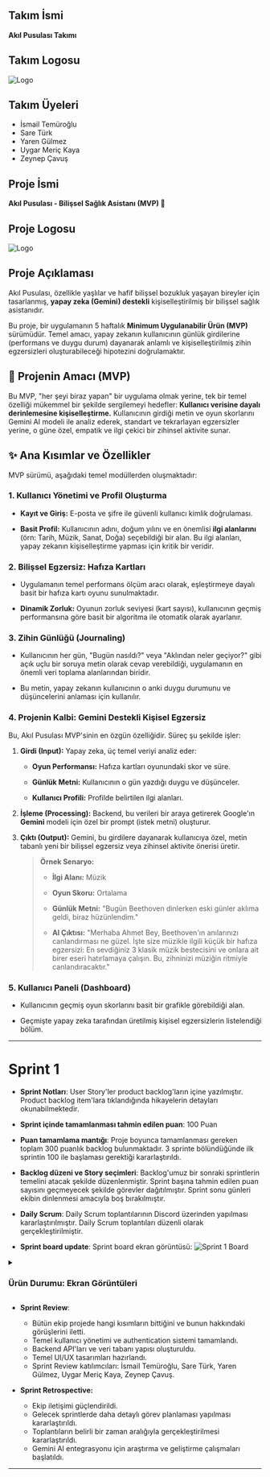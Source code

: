 ## **Takım İsmi**

**Akıl Pusulası Takımı**

## **Takım Logosu**

![Logo](images/sprint1/logo.jpg)

## **Takım Üyeleri**
- İsmail Temüroğlu
- Sare Türk  
- Yaren Gülmez  
- Uygar Meriç Kaya  
- Zeynep Çavuş  

## **Proje İsmi**

**Akıl Pusulası - Bilişsel Sağlık Asistanı (MVP) 🧠**

## **Proje Logosu**

![Logo](images/sprint1/logo.jpg)

## **Proje Açıklaması**

Akıl Pusulası, özellikle yaşlılar ve hafif bilişsel bozukluk yaşayan bireyler için tasarlanmış, **yapay zeka (Gemini) destekli** kişiselleştirilmiş bir bilişsel sağlık asistanıdır.

Bu proje, bir uygulamanın 5 haftalık **Minimum Uygulanabilir Ürün (MVP)** sürümüdür. Temel amacı, yapay zekanın kullanıcının günlük girdilerine (performans ve duygu durum) dayanarak anlamlı ve kişiselleştirilmiş zihin egzersizleri oluşturabileceği hipotezini doğrulamaktır.

## 🚀 Projenin Amacı (MVP)

Bu MVP, "her şeyi biraz yapan" bir uygulama olmak yerine, tek bir temel özelliği mükemmel bir şekilde sergilemeyi hedefler: **Kullanıcı verisine dayalı derinlemesine kişiselleştirme.** Kullanıcının girdiği metin ve oyun skorlarını Gemini AI modeli ile analiz ederek, standart ve tekrarlayan egzersizler yerine, o güne özel, empatik ve ilgi çekici bir zihinsel aktivite sunar.

## ✨ Ana Kısımlar ve Özellikler

MVP sürümü, aşağıdaki temel modüllerden oluşmaktadır:

### 1. Kullanıcı Yönetimi ve Profil Oluşturma

- **Kayıt ve Giriş:** E-posta ve şifre ile güvenli kullanıcı kimlik doğrulaması.
    
- **Basit Profil:** Kullanıcının adını, doğum yılını ve en önemlisi **ilgi alanlarını** (örn: Tarih, Müzik, Sanat, Doğa) seçebildiği bir alan. Bu ilgi alanları, yapay zekanın kişiselleştirme yapması için kritik bir veridir.
    

### 2. Bilişsel Egzersiz: Hafıza Kartları

- Uygulamanın temel performans ölçüm aracı olarak, eşleştirmeye dayalı basit bir hafıza kartı oyunu sunulmaktadır.
    
- **Dinamik Zorluk:** Oyunun zorluk seviyesi (kart sayısı), kullanıcının geçmiş performansına göre basit bir algoritma ile otomatik olarak ayarlanır.
    

### 3. Zihin Günlüğü (Journaling)

- Kullanıcının her gün, "Bugün nasıldı?" veya "Aklından neler geçiyor?" gibi açık uçlu bir soruya metin olarak cevap verebildiği, uygulamanın en önemli veri toplama alanlarından biridir.
    
- Bu metin, yapay zekanın kullanıcının o anki duygu durumunu ve düşüncelerini anlaması için kullanılır.
    

### 4. Projenin Kalbi: Gemini Destekli Kişisel Egzersiz

Bu, Akıl Pusulası MVP'sinin en özgün özelliğidir. Süreç şu şekilde işler:

1. **Girdi (Input):** Yapay zeka, üç temel veriyi analiz eder:
    
    - **Oyun Performansı:** Hafıza kartları oyunundaki skor ve süre.
        
    - **Günlük Metni:** Kullanıcının o gün yazdığı duygu ve düşünceler.
        
    - **Kullanıcı Profili:** Profilde belirtilen ilgi alanları.
        
2. **İşleme (Processing):** Backend, bu verileri bir araya getirerek Google'ın **Gemini** modeli için özel bir prompt (istek metni) oluşturur.
    
3. **Çıktı (Output):** Gemini, bu girdilere dayanarak kullanıcıya özel, metin tabanlı yeni bir bilişsel egzersiz veya zihinsel aktivite önerisi üretir.
    
    > **Örnek Senaryo:**
    > 
    > - **İlgi Alanı:** Müzik
    >     
    > - **Oyun Skoru:** Ortalama
    >     
    > - **Günlük Metni:** "Bugün Beethoven dinlerken eski günler aklıma geldi, biraz hüzünlendim."
    >     
    > - **AI Çıktısı:** "Merhaba Ahmet Bey, Beethoven'ın anılarınızı canlandırması ne güzel. İşte size müzikle ilgili küçük bir hafıza egzersizi: En sevdiğiniz 3 klasik müzik bestecisini ve onlara ait birer eseri hatırlamaya çalışın. Bu, zihninizi müziğin ritmiyle canlandıracaktır."
    >     
    

### 5. Kullanıcı Paneli (Dashboard)

- Kullanıcının geçmiş oyun skorlarını basit bir grafikle görebildiği alan.
    
- Geçmişte yapay zeka tarafından üretilmiş kişisel egzersizlerin listelendiği bölüm.

---

# Sprint 1

- **Sprint Notları**: User Story'ler product backlog'ların içine yazılmıştır. Product backlog item'lara tıklandığında hikayelerin detayları okunabilmektedir.

- **Sprint içinde tamamlanması tahmin edilen puan**: 100 Puan

- **Puan tamamlama mantığı**: Proje boyunca tamamlanması gereken toplam 300 puanlık backlog bulunmaktadır. 3 sprinte bölündüğünde ilk sprintin 100 ile başlaması gerektiği kararlaştırıldı.

- **Backlog düzeni ve Story seçimleri**: Backlog'umuz bir sonraki sprintlerin temelini atacak şekilde düzenlenmiştir. Sprint başına tahmin edilen puan sayısını geçmeyecek şekilde görevler dağıtılmıştır. Sprint sonu günleri ekibin dinlenmesi amacıyla boş bırakılmıştır.

- **Daily Scrum**: Daily Scrum toplantılarının Discord üzerinden yapılması kararlaştırılmıştır. Daily Scrum toplantıları düzenli olarak gerçekleştirilmiştir.

- **Sprint board update**: Sprint board ekran görüntüsü: 
![Sprint 1 Board](images/sprint1/board.png)

<details> <summary><h3>Ürün Durumu: Ekran Görüntüleri</h3></summary>
  
  ![Sign Up](images/sprint1/sign_up.png)
  ![Log In](images/sprint1/log_in.png)
  ![Forgot Password](images/sprint1/forgot_password.png)
  ![Swagger Base](images/sprint1/swagger_base_image.jpg)

</details>

- **Sprint Review**: 
  - Bütün ekip projede hangi kısımların bittiğini ve bunun hakkındaki görüşlerini iletti. 
  - Temel kullanıcı yönetimi ve authentication sistemi tamamlandı.
  - Backend API'ları ve veri tabanı yapısı oluşturuldu.
  - Temel UI/UX tasarımları hazırlandı.
  - Sprint Review katılımcıları: İsmail Temüroğlu, Sare Türk, Yaren Gülmez, Uygar Meriç Kaya, Zeynep Çavuş.

- **Sprint Retrospective:** 
  - Ekip iletişimi güçlendirildi.
  - Gelecek sprintlerde daha detaylı görev planlaması yapılması kararlaştırıldı.
  - Toplantıların belirli bir zaman aralığıyla gerçekleştirilmesi kararlaştırıldı.
  - Gemini AI entegrasyonu için araştırma ve geliştirme çalışmaları başlatıldı.

---